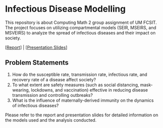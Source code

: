 # Infectious Disease Modelling
This repository is about Computing Math 2 group assignment of UM FCSIT. The project focuses on utilizing compartmental models (SEIR, MSEIRS, and MSVEIRS) to analyze the spread of infectious diseases and their impact on society.

[[Report](materials/CM2-Binary-Wizards-Report.pdf)] | [[Presentation Slides](materials/CM2-Binary-Wizards-Presentation.pdf)]

## Problem Statements

1. How do the susceptible rate, transmission rate, infectious rate, and recovery rate of a disease affect society?
2. To what extent are safety measures (such as social distancing, mask-wearing, lockdowns, and vaccination) effective in reducing disease transmission and controlling outbreaks?
3. What is the influence of maternally-derived immunity on the dynamics of infectious diseases?

Please refer to the report and presentation slides for detailed information on the models used and the analysis conducted.
